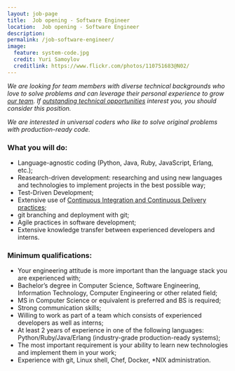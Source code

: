 ```yaml
---
layout: job-page 
title:  Job opening - Software Engineer 
location:  Job opening - Software Engineer 
description:  
permalink: /job-software-engineer/
image:
  feature: system-code.jpg 
  credit: Yuri Samoylov 
  creditlink: https://www.flickr.com/photos/110751683@N02/
---
```



*We are looking for team members with diverse technical backgrounds who love to solve problems and can leverage their personal experience to grow [our team](/). If [outstanding technical opportunities](http://tunnll.com) interest you, you should consider this position.*

*We are interested in universal coders who like to solve original problems with production-ready code.*



### What you will do:

*   Language-agnostic coding (Python, Java, Ruby, JavaScript, Erlang, etc.);
*   Reasearch-driven development: researching and using new languages and technologies to implement projects in the best possible way;
*   Test-Driven Development;
*   Extensive use of [Continuous Integration and Continuous Delivery practices](https://continuousdelivery.com/);
*   git branching and deployment with git;
*   Agile practices in software development;
*   Extensive knowledge transfer between experienced developers and interns.

### Minimum qualifications:

*   Your engineering attitude is more important than the language stack you are experienced with;
*   Bachelor’s degree in Computer Science, Software Engineering, Information Technology, Computer Engineering or other related field;
*   MS in Computer Science or equivalent is preferred and BS is required;
*   Strong communication skills;
*   Willing to work as part of a team which consists of experienced developers as well as interns;
*   At least 2 years of experience in one of the following languages: Python/Ruby/Java/Erlang (industry-grade production-ready systems);
*   The most important requirement is your ability to learn new technologies and implement them in your work;
*   Experience with git, Linux shell, Chef, Docker, *NIX administration.